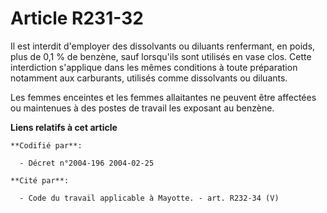 # Article R231-32

Il est interdit d'employer des dissolvants ou diluants renfermant, en poids, plus de 0,1 % de benzène, sauf lorsqu'ils sont
utilisés en vase clos. Cette interdiction s'applique dans les mêmes conditions à toute préparation notamment aux carburants,
utilisés comme dissolvants ou diluants.

Les femmes enceintes et les femmes allaitantes ne peuvent être affectées ou maintenues à des postes de travail les exposant
au benzène.

**Liens relatifs à cet article**

	**Codifié par**:

	  - Décret n°2004-196 2004-02-25

	**Cité par**:

	  - Code du travail applicable à Mayotte. - art. R232-34 (V)
